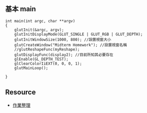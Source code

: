 ## 基本 main
```cpp=
int main(int argc, char **argv)
{
    glutInit(&argc, argv);
    glutInitDisplayMode(GLUT_SINGLE | GLUT_RGB | GLUT_DEPTH);
    glutInitWindowSize(1000, 800); //設置視窗大小
    glutCreateWindow("Midterm Homework"); //設置視窗名稱
    //glutReshapeFunc(myReshape);
    glutDisplayFunc(display2); //目前所知其必要存在
    glEnable(GL_DEPTH_TEST);
    glClearColorIiEXT(0, 0, 0, 1);
    glutMainLoop();
    
}
```
## Resource

* [作業整理](https://hackmd.io/tASW9OGSTTi9ANAW1Y9GVA)
